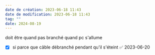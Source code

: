 ```yaml
---
date de création: 2023-06-18 11:43
date de modification: 2023-06-18 11:43
tag: ""
date: 2024-08-19
---
```

doit être quand pas branché quand pc s'allume
- [x] si parce que câble débranché pendant qu'il s'éteint ✅ 2023-06-20 
